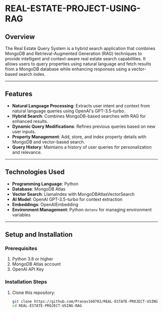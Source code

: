 # REAL-ESTATE-PROJECT-USING-RAG

## Overview
The Real Estate Query System is a hybrid search application that combines MongoDB and Retrieval-Augmented Generation (RAG) techniques to provide intelligent and context-aware real estate search capabilities. It allows users to query properties using natural language and fetch results from a MongoDB database while enhancing responses using a vector-based search index.

---

## Features
- **Natural Language Processing**: Extracts user intent and context from natural language queries using OpenAI's GPT-3.5-turbo.
- **Hybrid Search**: Combines MongoDB-based searches with RAG for enhanced results.
- **Dynamic Query Modifications**: Refines previous queries based on new user inputs.
- **Property Management**: Add, store, and index property details with MongoDB and vector-based search.
- **Query History**: Maintains a history of user queries for personalization and relevance.

---

## Technologies Used
- **Programming Language**: Python
- **Database**: MongoDB Atlas
- **Vector Search**: LlamaIndex with MongoDBAtlasVectorSearch
- **AI Model**: OpenAI GPT-3.5-turbo for context extraction
- **Embeddings**: OpenAIEmbedding
- **Environment Management**: Python `dotenv` for managing environment variables

---

## Setup and Installation

### Prerequisites
1. Python 3.8 or higher
2. MongoDB Atlas account
3. OpenAI API Key

### Installation Steps
1. Clone this repository:
   ```bash
   git clone https://github.com/Pranav160702/REAL-ESTATE-PROJECT-USING-RAG.git
   cd REAL-ESTATE-PROJECT-USING-RAG

